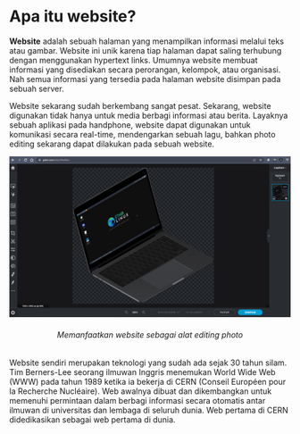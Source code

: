 # Apa itu website?
<b>Website</b> adalah sebuah halaman yang menampilkan informasi melalui teks atau gambar. Website ini unik karena tiap halaman dapat saling terhubung dengan menggunakan hypertext links. Umumnya website membuat informasi yang disediakan secara perorangan, kelompok, atau organisasi. Nah semua informasi yang tersedia pada halaman website disimpan pada sebuah server.<br/>

Website sekarang sudah berkembang sangat pesat. Sekarang, website digunakan tidak hanya untuk media berbagi informasi atau berita. Layaknya sebuah aplikasi pada handphone, website dapat digunakan untuk komunikasi secara real-time, mendengarkan sebuah lagu, bahkan photo editing sekarang dapat dilakukan pada sebuah website.

![screenshot](https://github.com/adyuta447/learn-html-css/blob/main/1.%20Introduction/img/2022-03-02_16-45.png)
<h6 align="center">Memanfaatkan website sebagai alat editing photo</h6>

Website sendiri merupakan teknologi yang sudah ada sejak 30 tahun silam. Tim Berners-Lee seorang ilmuwan Inggris menemukan World Wide Web (WWW) pada tahun 1989 ketika ia bekerja di CERN (Conseil Européen pour la Recherche Nucléaire). Web awalnya dibuat dan dikembangkan untuk memenuhi permintaan dalam berbagi informasi secara otomatis antar ilmuwan di universitas dan lembaga di seluruh dunia. Web pertama di CERN didedikasikan sebagai web pertama di dunia.
